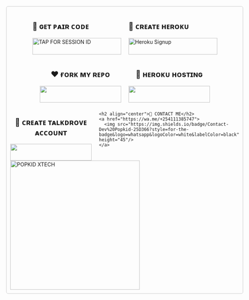 <div style="border: 1px solid #ccc; padding: 10px; border-radius: 5px; margin: 10px auto; width: fit-content;">
  <div style="display: flex; justify-content: center; gap: 20px; margin-bottom: 10px;">
    <div>
      <h2>🤍 ɢᴇᴛ ᴘᴀɪʀ ᴄᴏᴅᴇ</h2>
      <a href="https://popkid.vercel.app/">
        <img title="TAP FOR SESSION ID" src="https://img.shields.io/badge/LOG%20IN%20FOR%20SESSION%20ID-h?color=pink&style=for-the-badge&logo=porsche&logoColor=white&labelColor=black" width="240" height="45"/>
      </a>
    </div>
    <div>
      <h2>💝 ᴄʀᴇᴀᴛᴇ ʜᴇʀᴏᴋᴜ</h2>
      <a href="https://signup.heroku.com/" target="_blank">
        <img src="https://img.shields.io/badge/-CREATE%20ACCOUNT%20NOW-rgb(224,255,255)?style=for-the-badge&logo=heroku&logoColor=purple&labelColor=black" width="240" height="45" alt="Heroku Signup" />
      </a>
    </div>
  </div>

  <div style="display: flex; justify-content: center; gap: 20px; margin-bottom: 10px;">
    <div>
      <h2 align="center">❤️ ғᴏʀᴋ ᴍʏ ʀᴇᴘᴏ</h2>
      <a href="https://github.com/Popkiddevs/POPKID-XTECH/fork">
        <img src="https://img.shields.io/badge/FORK%20REPO-colorless?style=for-the-badge&logo=porsche&labelColor=black" width="220" height="45"/>
      </a>
    </div>
    <div>
      <h2 align="center">🧡 ʜᴇʀᴏᴋᴜ ʜᴏsᴛɪɴɢ</h2>
      <a href="https://tinyurl.com/yc3ae75m">
        <img src="https://img.shields.io/badge/DEPLOY%20NOW-blue?style=for-the-badge&logo=heroku&logoColor=white&labelColor=black" width="220" height="45"/>
      </a>
    </div>
  </div>

  <div style="display: flex; justify-content: center; gap: 20px;">
    <div>
      <h2 align="center">🖤 ᴄʀᴇᴀᴛᴇ ᴛᴀʟᴋᴅʀᴏᴠᴇ ᴀᴄᴄᴏᴜɴᴛ</h2>
      <a href="https://host.talkdrove.com/auth/signup?ref=F3E97634">
        <img src="https://img.shields.io/badge/CREATE%20ACCOUNT-grey?style=for-the-badge&logo=talkdrove&logoColor=white&labelColor=black" width="220" height="45"/>
      </a>
    </div>
    
    <h2 align="center">💖 CONTACT ME</h2>
    <a href="https://wa.me/+254111385747">
      <img src="https://img.shields.io/badge/Contact-Dev%20Popkid-25D366?style=for-the-badge&logo=whatsapp&logoColor=white&labelColor=black" height="45"/>
    </a>
  </div>
  <div>
    <a href="https://whatsapp.com/channel/0029VadQrNI8KMqo79BiHr3l">
      <img alt="POPKID XTECH" height="350" src="https://files.catbox.moe/lkmvah.jpg" />
    </a>
  </div>
</div>
